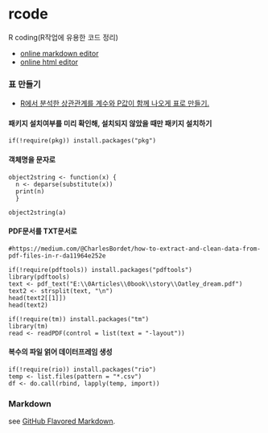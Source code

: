# rcode
R coding(R작업에 유용한 코드 정리) 

- [online markdown editor](https://jbt.github.io/markdown-editor/) 
- [online html editor](https://html-online.com/editor/) 

### 표 만들기
- [R에서 분석한 상관관계를 계수와 P값이 함께 나오게 표로 만들기.](https://github.com/dataminds/rtip/blob/master/correlatonMatrix_table.R)
#### 패키지 설치여부를 미리 확인해, 설치되지 않았을 때만 패키지 설치하기
```
if(!require(pkg)) install.packages("pkg")
```

#### 객체명을 문자로 
```
object2string <- function(x) {
  n <- deparse(substitute(x))
  print(n)
  }

object2string(a)
```

#### PDF문서를 TXT문서로 
```
#https://medium.com/@CharlesBordet/how-to-extract-and-clean-data-from-pdf-files-in-r-da11964e252e

if(!require(pdftools)) install.packages("pdftools")
library(pdftools)
text <- pdf_text("E:\\0Articles\\0book\\story\\Oatley_dream.pdf")
text2 <- strsplit(text, "\n")
head(text2[[1]])
head(text2)

if(!require(tm)) install.packages("tm")
library(tm)
read <- readPDF(control = list(text = "-layout"))
```

#### 복수의 파일 얽어 데이터프레임 생성
```
if(!require(rio)) install.packages("rio")
temp <- list.files(pattern = "*.csv")
df <- do.call(rbind, lapply(temp, import))
```


### Markdown
see [GitHub Flavored Markdown](https://guides.github.com/features/mastering-markdown/).


